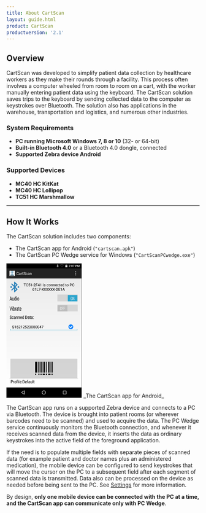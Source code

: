 ```yaml
---
title: About CartScan
layout: guide.html
product: CartScan
productversion: '2.1'
---
```


## Overview

CartScan was developed to simplify patient data collection by healthcare workers as they make their rounds through a facility. This process often involves a computer wheeled from room to room on a cart, with the worker manually entering patient data using the keyboard. The CartScan solution saves trips to the keyboard by sending collected data to the computer as keystrokes over Bluetooth. The solution also has applications in the warehouse, transportation and logistics, and numerous other industries. 

### System Requirements

* **PC running Microsoft Windows 7, 8 or 10** (32- or 64-bit)
* **Built-in Bluetooth 4.0** or a Bluetooth 4.0 dongle, connected
* **Supported Zebra device Android**

### Supported Devices

* **MC40 HC KitKat**
* **MC40 HC Lollipop**
* **TC51 HC Marshmallow**

-----

## How It Works

The CartScan solution includes two components:

* The CartScan app for Android (`"cartscan.apk"`)
* The CartScan PC Wedge service for Windows (`"CartScanPCwedge.exe"`)

<img alt="" style="height:350px" src="cartscan_01.png"/>
_The CartScan app for Android_
<br>

The CartScan app runs on a supported Zebra device and connects to a PC via Bluetooth. The device is brought into patient rooms (or wherever barcodes need to be scanned) and used to acquire the data. The PC Wedge service continuously monitors the Bluetooth connection, and whenever it receives scanned data from the device, it inserts the data as ordinary keystrokes into the active field of the foreground application. 

If the need is to populate multiple fields with separate pieces of scanned data (for example patient and doctor names plus an administered medication), the mobile device can be configured to send keystrokes that will move the cursor on the PC to a subsequent field after each segment of scanned data is transmitted. Data also can be processed on the device as needed before being sent to the PC. See [Settings](../settings) for more information. 

By design, **only one mobile device can be connected with the PC at a time, and the CartScan app can communicate only with PC Wedge**. 


<!-- 
<iframe width="560" height="315" src="https://www.youtube.com/embed/dPzyDFMcJzI" frameborder="0" allowfullscreen></iframe>
 -->

<!-- 

#### Learn more about:
* [Text correction features](../settings#textcorrection)
* The "Loadable" [Personal Dictionary](../../../../mx/personaldictionarymgr) 
-->